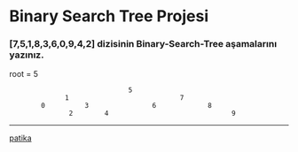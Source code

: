 # Binary Search Tree Projesi

### **[7,5,1,8,3,6,0,9,4,2]** dizisinin Binary-Search-Tree aşamalarını yazınız.

root = 5

                                  5
                  1                            7
            0          3                6             8
                   2        4                               9


---
[patika](https://www.patika.dev/)